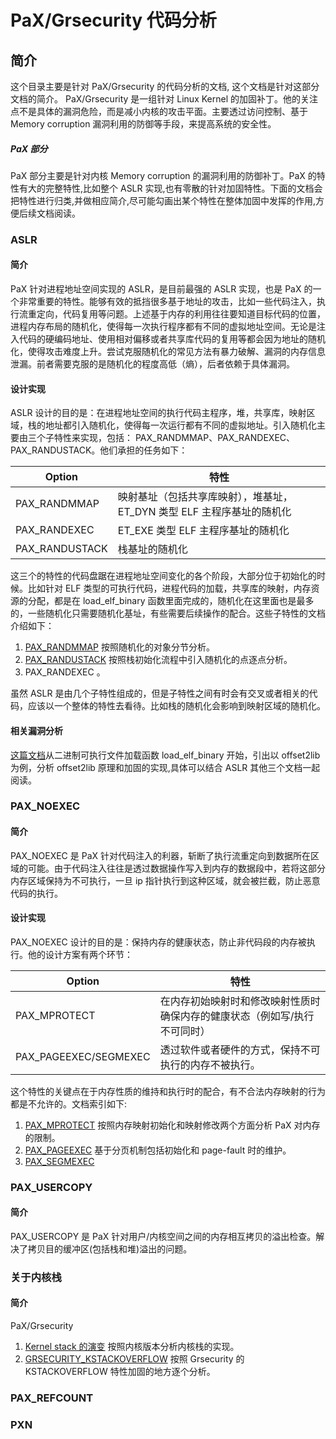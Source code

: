 # PaX/Grsecurity 代码分析  
## 简介  
这个目录主要是针对 PaX/Grsecurity 的代码分析的文档, 这个文档是针对这部分文档的简介。
PaX/Grsecurity 是一组针对 Linux Kernel 的加固补丁。他的关注点不是具体的漏洞危险，而是减小内核的攻击平面。主要透过访问控制、基于 Memory corruption 漏洞利用的防御等手段，来提高系统的安全性。

##### PaX 部分  
PaX 部分主要是针对内核 Memory corruption 的漏洞利用的防御补丁。PaX 的特性有大的完整特性,比如整个 ASLR 实现,也有零散的针对加固特性。下面的文档会把特性进行归类,并做相应简介,尽可能勾画出某个特性在整体加固中发挥的作用,方便后续文档阅读。

### ASLR  
#### 简介  
PaX 针对进程地址空间实现的 ASLR，是目前最强的 ASLR 实现，也是 PaX 的一个非常重要的特性。能够有效的抵挡很多基于地址的攻击，比如一些代码注入，执行流重定向，代码复用等问题。上述基于内存的利用往往要知道目标代码的位置，进程内存布局的随机化，使得每一次执行程序都有不同的虚拟地址空间。无论是注入代码的硬编码地址、使用相对偏移或者共享库代码的复用等都会因为地址的随机化，使得攻击难度上升。尝试克服随机化的常见方法有暴力破解、漏洞的内存信息泄漏。前者需要克服的是随机化的程度高低（熵），后者依赖于具体漏洞。
#### 设计实现  
ASLR 设计的目的是：在进程地址空间的执行代码主程序，堆，共享库，映射区域，栈的地址都引入随机化，使得每一次运行都有不同的虚拟地址。引入随机化主要由三个子特性来实现，包括： PAX_RANDMMAP、PAX_RANDEXEC、PAX_RANDUSTACK。他们承担的任务如下：

| Option            |特性          |
| ----------------- |-------------|
| PAX_RANDMMAP      | 映射基址（包括共享库映射），堆基址，  ET_DYN 类型 ELF 主程序基址的随机化 |
| PAX_RANDEXEC      | ET_EXE 类型 ELF 主程序基址的随机化 |
| PAX_RANDUSTACK    | 栈基址的随机化 |

这三个的特性的代码盘踞在进程地址空间变化的各个阶段，大部分位于初始化的时候。比如针对 ELF 类型的可执行代码，进程代码的加载，共享库的映射，内存资源的分配，都是在 load_elf_binary 函数里面完成的，随机化在这里面也是最多的，一些随机化只需要随机化基址，有些需要后续操作的配合。这些子特性的文档介绍如下：

1. [PAX_RANDMMAP](PAX_RANDMMAP.md) 按照随机化的对象分节分析。
2. [PAX_RANDUSTACK](PAX_RANDUSTACK.md) 按照栈初始化流程中引入随机化的点逐点分析。
3. PAX_RANDEXEC 。

虽然 ASLR 是由几个子特性组成的，但是子特性之间有时会有交叉或者相关的代码，应该以一个整体的特性去看待。比如栈的随机化会影响到映射区域的随机化。  

#### 相关漏洞分析    
[这篇文档](elf_offset2lib.md)从二进制可执行文件加载函数 load_elf_binary 开始，引出以 offset2lib 为例，分析 offset2lib 原理和加固的实现,具体可以结合 ASLR 其他三个文档一起阅读。

### PAX_NOEXEC  
#### 简介  
PAX_NOEXEC 是 PaX 针对代码注入的利器，斩断了执行流重定向到数据所在区域的可能。由于代码注入往往是透过数据操作写入到内存的数据段中，若将这部分内存区域保持为不可执行，一旦 ip 指针执行到这种区域，就会被拦截，防止恶意代码的执行。
#### 设计实现  
PAX_NOEXEC 设计的目的是：保持内存的健康状态，防止非代码段的内存被执行。他的设计方案有两个环节：  

| Option     |特性   |
| ---------- | ---- |
| PAX_MPROTECT | 在内存初始映射时和修改映射性质时确保内存的健康状态（例如写/执行不可同时）|
| PAX_PAGEEXEC/SEGMEXEC | 透过软件或者硬件的方式，保持不可执行的内存不被执行。|

这个特性的关键点在于内存性质的维持和执行时的配合，有不合法内存映射的行为都是不允许的。文档索引如下:
1. [PAX_MPROTECT](PAX_MPROTECT.md) 按照内存映射初始化和映射修改两个方面分析 PaX 对内存的限制。
2. [PAX_PAGEEXEC](PAX_PAGEEXEC.md) 基于分页机制包括初始化和 page-fault 时的维护。
3. [PAX_SEGMEXEC](PAX_SEGMEXEC.md) 

### PAX_USERCOPY  
#### 简介  
PAX_USERCOPY 是 PaX 针对用户/内核空间之间的内存相互拷贝的溢出检查。解决了拷贝目的缓冲区(包括栈和堆)溢出的问题。

### 关于内核栈  
#### 简介  
PaX/Grsecurity  
1. [Kernel stack 的演变](kstack.md) 按照内核版本分析内核栈的实现。
2. [GRSECURITY_KSTACKOVERFLOW](KSTACKOVERFLOW.md) 按照 Grsecurity 的 KSTACKOVERFLOW 特性加固的地方逐个分析。


### PAX_REFCOUNT

### PXN
